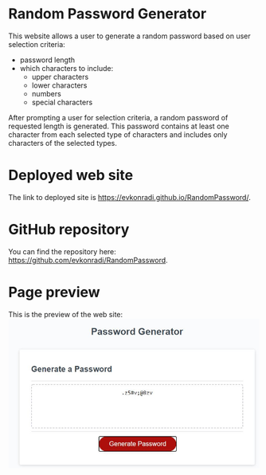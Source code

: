 # Random Password Generator

This website allows a user to generate a random password based on user selection criteria:
* password length
* which characters to include:
    * upper characters
    * lower characters
    * numbers
    * special characters

After prompting a user for selection criteria, a random password of requested length is generated. This password contains at least one character from each selected 
type of characters and includes only characters of the selected types.

# Deployed web site

The link to deployed site is https://evkonradi.github.io/RandomPassword/.

# GitHub repository

You can find the repository here: https://github.com/evkonradi/RandomPassword.

# Page preview

This is the preview of the web site:
<img src="PasswordGenerator.jpg">